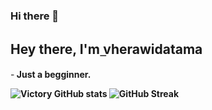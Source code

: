 ### Hi there 👋


## Hey there, I'm ̲vherawidatama
-<b> Just a begginner.

![Victory GitHub stats](https://github-readme-stats.vercel.app/api?username=vherawidatama&show_icons=true&theme=radical)
![GitHub Streak](https://github-readme-streak-stats.herokuapp.com?user=vherawidatama&theme=neon-palenight&hide_border=true)
